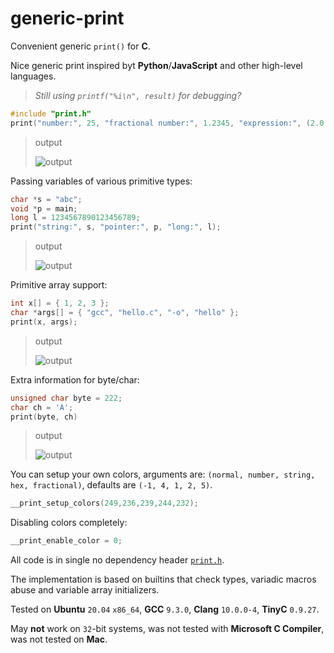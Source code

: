 # generic-print
Convenient generic `print()` for **C**.

Nice generic print inspired byt **Python**/**JavaScript** and other high-level languages.

> *Still using `printf("%i\n", result)` for debugging?*

```c
#include "print.h"
print("number:", 25, "fractional number:", 1.2345, "expression:", (2.0 + 5) / 3);
```

> output
> 
> ![output](https://raw.githubusercontent.com/exebook/generic-print/main/output-demo1.png)

Passing variables of various primitive types:
```c
char *s = "abc";
void *p = main;
long l = 1234567890123456789;
print("string:", s, "pointer:", p, "long:", l);
```
> output
> 
> ![output](https://raw.githubusercontent.com/exebook/generic-print/main/output-demo2.png)

Primitive array support:
```c
int x[] = { 1, 2, 3 };
char *args[] = { "gcc", "hello.c", "-o", "hello" };
print(x, args);
```
> output
> 
> ![output](https://raw.githubusercontent.com/exebook/generic-print/main/output-demo3.png)

Extra information for byte/char:
```c
unsigned char byte = 222;
char ch = 'A';
print(byte, ch)
```
> output
> 
> ![output](https://raw.githubusercontent.com/exebook/generic-print/main/output-demo4.png)

You can setup your own colors, arguments are: `(normal, number, string, hex, fractional)`, defaults are `(-1, 4, 1, 2, 5)`.
```c
__print_setup_colors(249,236,239,244,232);
```
Disabling colors completely:
```c
__print_enable_color = 0;
```

All code is in single no dependency header [`print.h`](https://github.com/exebook/generic-print/blob/main/print.h).

The implementation is based on builtins that check types, variadic macros abuse and variable array initializers.

Tested on **Ubuntu** `20.04` `x86_64`, **GCC** `9.3.0`, **Clang** `10.0.0-4`, **TinyC** `0.9.27`.

May **not** work on `32`-bit systems, was not tested with **Microsoft C Compiler**, was not tested on **Mac**.

